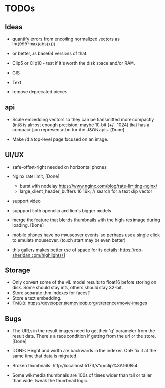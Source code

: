 # TODOs

## Ideas

* quantify errors from encoding normalized vectors as int(999*max(abs(x))).
* or better, as base64 versions of that.

* Clip5 or Clip10 - test if it's worth the disk space and/or RAM.

* GIS

* Text

* remove deprecated pieces 

## api

* Scale embedding vectors so they can be transmitted more compactly
  (int8 is almost enough precision; maybe 10-bit (+/- 1024) that has a
  compact json representation for the JSON apis. [Done]

* Make /d a top-level page focused on an image.

## UI/UX

* safe-offset-right needed on horizontal phones

* Nginx rate limit, [Done]

  * burst with nodelay https://www.nginx.com/blog/rate-limiting-nginx/
  * large_client_header_buffers 16 16k; // search for a text clip vector

* support video

* suppport both openclip and lion's bigger models

* merge the feature that blends thumbnails with the high-res image
  during loading. [Done]

* mobile phones have no mouseover events, so perhaps use a single
  click to emulate mouseover.  (touch start may be even better)

* this gallery makes better use of space for its details:
  https://rob-sheridan.com/highlights/1

## Storage

* Only convert some of the ML model results to float16 before storing on disk.  Some should stay ints, others should stay 32-bit.
* Store separate thm indexes for faces?
* Store a text embedding.
* TMDB: https://developer.themoviedb.org/reference/movie-images

## Bugs

* The URLs in the result images need to get their 'q' parameter from
  the result data. There's a race condition if getting from the url or
  the store. [Done]

* DONE: Height and width are backwards in the indexer.  Only fix it at the
  same time that data is migrated.

* Broken thumbnails: http://localhost:5173/s?q=clip%3A160854

* Some wikimedia thumbnails are 100s of times wider than tall or taller than wide; tweak the thumbnail logic.